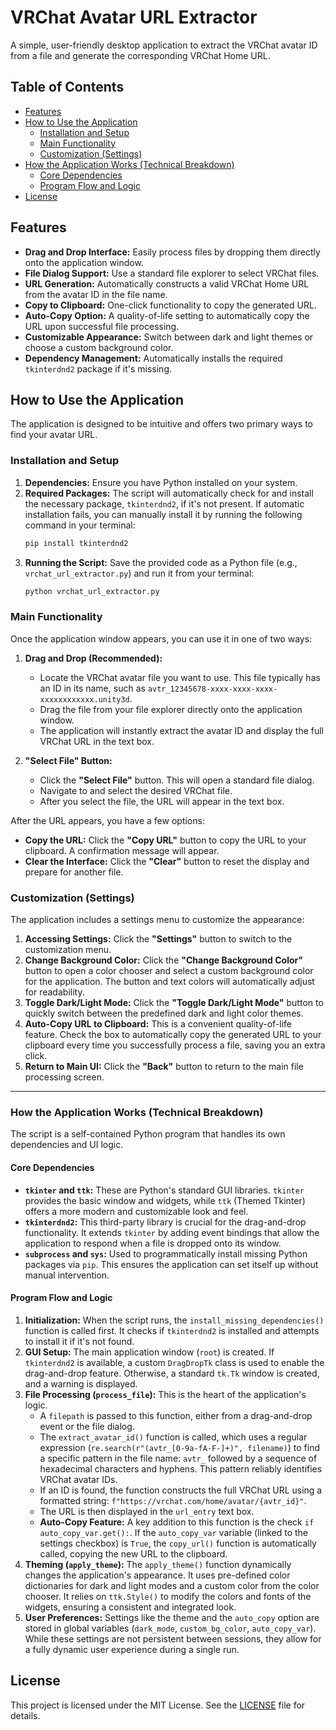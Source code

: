 # VRChat Avatar URL Extractor

A simple, user-friendly desktop application to extract the VRChat avatar ID from a file and generate the corresponding VRChat Home URL.

## Table of Contents
- [Features](#features)
- [How to Use the Application](#how-to-use-the-application)
  - [Installation and Setup](#installation-and-setup)
  - [Main Functionality](#main-functionality)
  - [Customization (Settings)](#customization-settings)
- [How the Application Works (Technical Breakdown)](#how-the-application-works-technical-breakdown)
  - [Core Dependencies](#core-dependencies)
  - [Program Flow and Logic](#program-flow-and-logic)
- [License](#license)

## Features
- **Drag and Drop Interface:** Easily process files by dropping them directly onto the application window.
- **File Dialog Support:** Use a standard file explorer to select VRChat files.
- **URL Generation:** Automatically constructs a valid VRChat Home URL from the avatar ID in the file name.
- **Copy to Clipboard:** One-click functionality to copy the generated URL.
- **Auto-Copy Option:** A quality-of-life setting to automatically copy the URL upon successful file processing.
- **Customizable Appearance:** Switch between dark and light themes or choose a custom background color.
- **Dependency Management:** Automatically installs the required `tkinterdnd2` package if it's missing.

## How to Use the Application

The application is designed to be intuitive and offers two primary ways to find your avatar URL.

### Installation and Setup
1.  **Dependencies:** Ensure you have Python installed on your system.
2.  **Required Packages:** The script will automatically check for and install the necessary package, `tkinterdnd2`, if it's not present. If automatic installation fails, you can manually install it by running the following command in your terminal:
    ```bash
    pip install tkinterdnd2
    ```
3.  **Running the Script:** Save the provided code as a Python file (e.g., `vrchat_url_extractor.py`) and run it from your terminal:
    ```bash
    python vrchat_url_extractor.py
    ```

### Main Functionality
Once the application window appears, you can use it in one of two ways:

1.  **Drag and Drop (Recommended):**
    * Locate the VRChat avatar file you want to use. This file typically has an ID in its name, such as `avtr_12345678-xxxx-xxxx-xxxx-xxxxxxxxxxxx.unity3d`.
    * Drag the file from your file explorer directly onto the application window.
    * The application will instantly extract the avatar ID and display the full VRChat URL in the text box.

2.  **"Select File" Button:**
    * Click the **"Select File"** button. This will open a standard file dialog.
    * Navigate to and select the desired VRChat file.
    * After you select the file, the URL will appear in the text box.

After the URL appears, you have a few options:
* **Copy the URL:** Click the **"Copy URL"** button to copy the URL to your clipboard. A confirmation message will appear.
* **Clear the Interface:** Click the **"Clear"** button to reset the display and prepare for another file.

### Customization (Settings)
The application includes a settings menu to customize the appearance:

1.  **Accessing Settings:** Click the **"Settings"** button to switch to the customization menu.
2.  **Change Background Color:** Click the **"Change Background Color"** button to open a color chooser and select a custom background color for the application. The button and text colors will automatically adjust for readability.
3.  **Toggle Dark/Light Mode:** Click the **"Toggle Dark/Light Mode"** button to quickly switch between the predefined dark and light color themes.
4.  **Auto-Copy URL to Clipboard:** This is a convenient quality-of-life feature. Check the box to automatically copy the generated URL to your clipboard every time you successfully process a file, saving you an extra click.
5.  **Return to Main UI:** Click the **"Back"** button to return to the main file processing screen.

---

### How the Application Works (Technical Breakdown)

The script is a self-contained Python program that handles its own dependencies and UI logic.

#### Core Dependencies
* **`tkinter` and `ttk`:** These are Python's standard GUI libraries. `tkinter` provides the basic window and widgets, while `ttk` (Themed Tkinter) offers a more modern and customizable look and feel.
* **`tkinterdnd2`:** This third-party library is crucial for the drag-and-drop functionality. It extends `tkinter` by adding event bindings that allow the application to respond when a file is dropped onto its window.
* **`subprocess` and `sys`:** Used to programmatically install missing Python packages via `pip`. This ensures the application can set itself up without manual intervention.

#### Program Flow and Logic
1.  **Initialization:** When the script runs, the `install_missing_dependencies()` function is called first. It checks if `tkinterdnd2` is installed and attempts to install it if it's not found.
2.  **GUI Setup:** The main application window (`root`) is created. If `tkinterdnd2` is available, a custom `DragDropTk` class is used to enable the drag-and-drop feature. Otherwise, a standard `tk.Tk` window is created, and a warning is displayed.
3.  **File Processing (`process_file`):** This is the heart of the application's logic.
    * A `filepath` is passed to this function, either from a drag-and-drop event or the file dialog.
    * The `extract_avatar_id()` function is called, which uses a regular expression (`re.search(r"(avtr_[0-9a-fA-F-]+)", filename)`) to find a specific pattern in the file name: `avtr_` followed by a sequence of hexadecimal characters and hyphens. This pattern reliably identifies VRChat avatar IDs.
    * If an ID is found, the function constructs the full VRChat URL using a formatted string: `f"https://vrchat.com/home/avatar/{avtr_id}"`.
    * The URL is then displayed in the `url_entry` text box.
    * **Auto-Copy Feature:** A key addition to this function is the check `if auto_copy_var.get():`. If the `auto_copy_var` variable (linked to the settings checkbox) is `True`, the `copy_url()` function is automatically called, copying the new URL to the clipboard.
4.  **Theming (`apply_theme`):** The `apply_theme()` function dynamically changes the application's appearance. It uses pre-defined color dictionaries for dark and light modes and a custom color from the color chooser. It relies on `ttk.Style()` to modify the colors and fonts of the widgets, ensuring a consistent and integrated look.
5.  **User Preferences:** Settings like the theme and the `auto_copy` option are stored in global variables (`dark_mode`, `custom_bg_color`, `auto_copy_var`). While these settings are not persistent between sessions, they allow for a fully dynamic user experience during a single run.

## License
This project is licensed under the MIT License. See the [LICENSE](LICENSE) file for details.
